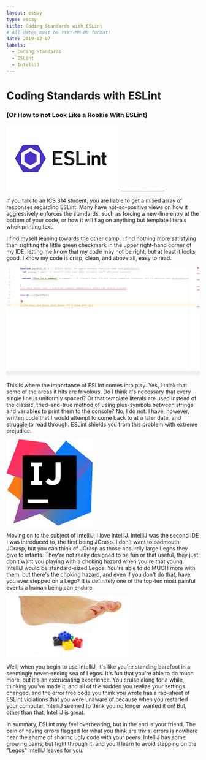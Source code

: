 ```yaml
---
layout: essay
type: essay
title: Coding Standards with ESLint
# All dates must be YYYY-MM-DD format!
date: 2019-02-07
labels:
  - Coding Standards
  - ESLint
  - IntelliJ
---
```

 

# Coding Standards with ESLint
### (Or How to not Look Like a Rookie With ESLint)


 <img class="ui medium middle floated rounded image" src="../images/ESlintLogo.png">
__________________

If you talk to an ICS 314 student, you are liable to get a mixed array of responses regarding ESLint. Many have not-so-positive views on how it aggressively enforces the standards, such as forcing a new-line entry at the bottom of your code, or how it will flag on anything but template literals when printing text. 

I find myself leaning towards the other camp. I find nothing more satisfying than sighting the little green checkmark in the upper right-hand corner of my IDE, letting me know that my code may not be right, but at least it looks good. I know my code is crisp, clean, and above all, easy to read.

 <img class="ui medium middle floated rounded image" src="../images/ESLintErrors.png">

This is where the importance of ESLint comes into play. Yes, I think that some of the areas it hits are frivolous. Do I think it's necessary that every single line is uniformly spaced? Or that template literals are used instead of the classic, tried-and-true method of using plus-symbols between strings and variables to print them to the console? No, I do not. I have, however, written code that I would attempt to come back to at a later date, and struggle to read through. ESLint shields you from this problem with extreme prejudice.


 <img class="ui medium middle floated rounded image" src="../images/IntelliJ.jpg">

Moving on to the subject of IntelliJ, I love IntelliJ. IntelliJ was the second IDE I was introduced to, the first being JGrasp. I don't want to badmouth JGrasp, but you can think of JGrasp as those absurdly large Legos they give to infants. They're not really designed to be fun or that useful, they just don't want you playing with a choking hazard when you're that young. IntelliJ would be standard-sized Legos. You're able to do MUCH more with them, but there's the choking hazard, and even if you don't do that, have you ever stepped on a Lego? It is definitely one of the top-ten most painful events a human being can endure.


 <img class="ui large middle floated rounded image" src="../images/SteppingOnLegos.jpg">

Well, when you begin to use IntelliJ, it's like you're standing barefoot in a seemingly never-ending sea of Legos. It's fun that you're able to do much more, but it's an excruciating experience. You cruise along for a while, thinking you've made it, and all of the sudden you realize your settings changed, and the error free code you think you wrote has a rap-sheet of ESLint violations that you were unaware of because when you restarted your computer, IntelliJ seemed to think you no longer wanted it on! But, other than that, IntelliJ is great.

In summary, ESLint may feel overbearing, but in the end is your friend. The pain of having errors flagged for what you think are trivial errors is nowhere near the shame of sharing ugly code with your peers. IntelliJ has some growing pains, but fight through it, and you'll learn to avoid stepping on the "Legos" IntelliJ leaves for you.

